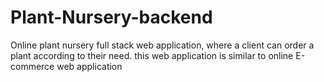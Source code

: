 # Plant-Nursery-backend
Online plant nursery full stack web application, where a client can order a plant according to their need. this web application is similar to online E-commerce web application

